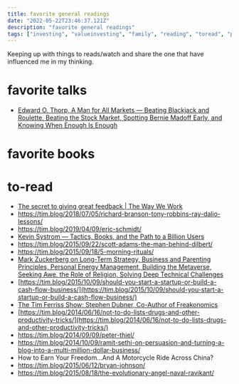 ```yaml
---
title: favorite general readings
date: "2022-05-22T23:46:37.121Z"
description: "favorite general readings"
tags: ["investing", "valueinvesting", "family", "reading", "toread", "parenting"]
---
```


Keeping up with things to reads/watch and share the one that have influenced me in my thinking.

# favorite talks
- [Edward O. Thorp, A Man for All Markets — Beating Blackjack and Roulette, Beating the Stock Market, Spotting Bernie Madoff Early, and Knowing When Enough Is Enough](https://tim.blog/2022/05/24/ed-thorp/)
# favorite books

# to-read
- [The secret to giving great feedback | The Way We Work](https://www.youtube.com/watch?v=wtl5UrrgU8c&ab_channel=TED)
- https://tim.blog/2018/07/05/richard-branson-tony-robbins-ray-dalio-lessons/
- https://tim.blog/2019/04/09/eric-schmidt/
- [Kevin Systrom — Tactics, Books, and the Path to a Billion Users](https://tim.blog/2019/04/25/kevin-systrom/)
- https://tim.blog/2015/09/22/scott-adams-the-man-behind-dilbert/
- https://tim.blog/2015/09/18/5-morning-rituals/
- [Mark Zuckerberg on Long-Term Strategy, Business and Parenting Principles, Personal Energy Management, Building the Metaverse, Seeking Awe, the Role of Religion, Solving Deep Technical Challenges](https://tim.blog/2022/03/24/mark-zuckerberg/)
- [https://tim.blog/2015/10/09/should-you-start-a-startup-or-build-a-cash-flow-business/](https://tim.blog/2015/10/09/should-you-start-a-startup-or-build-a-cash-flow-business/)
- [The Tim Ferriss Show: Stephen Dubner, Co-Author of Freakonomics](https://tim.blog/2014/05/19/think-like-a-freak/)
- [https://tim.blog/2014/06/16/not-to-do-lists-drugs-and-other-productivity-tricks/](https://tim.blog/2014/06/16/not-to-do-lists-drugs-and-other-productivity-tricks/)
- https://tim.blog/2014/09/09/peter-thiel/
- https://tim.blog/2014/10/09/ramit-sethi-on-persuasion-and-turning-a-blog-into-a-multi-million-dollar-business/
- How to Earn Your Freedom…And A Motorcycle Ride Across China?
- https://tim.blog/2015/06/12/bryan-johnson/
- https://tim.blog/2015/08/18/the-evolutionary-angel-naval-ravikant/